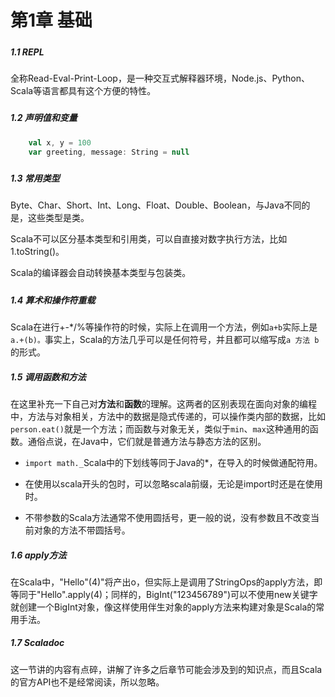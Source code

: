 # 第1章 基础

##### 

##### 1.1 REPL

全称Read-Eval-Print-Loop，是一种交互式解释器环境，Node.js、Python、Scala等语言都具有这个方便的特性。

##### 

##### 1.2 声明值和变量

```scala
    val x, y = 100
    var greeting, message: String = null
```

##### 

##### 1.3 常用类型

Byte、Char、Short、Int、Long、Float、Double、Boolean，与Java不同的是，这些类型是类。

Scala不可以区分基本类型和引用类，可以自直接对数字执行方法，比如1.toString\(\)。

Scala的编译器会自动转换基本类型与包装类。

##### 

##### 1.4 算术和操作符重载

Scala在进行+-\*/%等操作符的时候，实际上在调用一个方法，例如`a+b`实际上是`a.+(b)。`事实上，Scala的方法几乎可以是任何符号，并且都可以缩写成`a 方法 b`的形式。



##### 1.5 调用函数和方法

在这里补充一下自己对**方法**和**函数**的理解。这两者的区别表现在面向对象的编程中，方法与对象相关，方法中的数据是隐式传递的，可以操作类内部的数据，比如`person.eat()`就是一个方法；而函数与对象无关，类似于`min`、`max`这种通用的函数。通俗点说，在Java中，它们就是普通方法与静态方法的区别。

* `import math._`Scala中的下划线等同于Java的\*，在导入的时候做通配符用。

* 在使用以scala开头的包时，可以忽略scala前缀，无论是import时还是在使用时。

* 不带参数的Scala方法通常不使用圆括号，更一般的说，没有参数且不改变当前对象的方法不带圆括号。



##### 1.6 apply方法

在Scala中，"Hello"\(4\)"将产出o，但实际上是调用了StringOps的apply方法，即等同于"Hello".apply\(4\)；同样的，BigInt\("123456789"\)可以不使用new关键字就创建一个BigInt对象，像这样使用伴生对象的apply方法来构建对象是Scala的常用手法。



##### 1.7 Scaladoc

这一节讲的内容有点碎，讲解了许多之后章节可能会涉及到的知识点，而且Scala的官方API也不是经常阅读，所以忽略。

